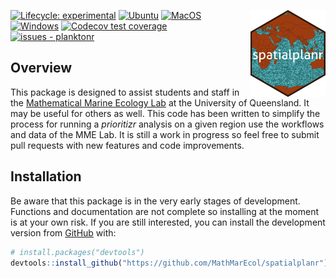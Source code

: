 
<!-- README.md is generated from README.Rmd. Please edit that file -->
<a href='https://github.com/MathMarEcol/spatialplanr'><img src="man/figures/logo.png" align="right" height="139" /></a>
<!-- badges: start -->

[![Lifecycle:
experimental](https://img.shields.io/badge/lifecycle-experimental-orange.svg)](https://lifecycle.r-lib.org/articles/stages.html#experimental)
[![Ubuntu](https://github.com/MathMarEcol/spatialplanr/actions/workflows/Ubuntu.yaml/badge.svg)](https://github.com/MathMarEcol/spatialplanr/actions/workflows/Ubuntu.yaml)
[![MacOS](https://github.com/MathMarEcol/spatialplanr/actions/workflows/MacOS.yaml/badge.svg)](https://github.com/MathMarEcol/spatialplanr/actions/workflows/MacOS.yaml)
[![Windows](https://github.com/MathMarEcol/spatialplanr/actions/workflows/Windows.yaml/badge.svg)](https://github.com/MathMarEcol/spatialplanr/actions/workflows/Windows.yaml)
[![Codecov test
coverage](https://codecov.io/gh/MathMarEcol/spatialplanr/branch/main/graph/badge.svg)](https://app.codecov.io/gh/MathMarEcol/spatialplanr/tree/main)
[![issues -
planktonr](https://img.shields.io/github/issues/MathMarEcol/spatialplanr)](https://github.com/MathMarEcol/spatialplanr/issues)
<!-- badges: end -->

## Overview

This package is designed to assist students and staff in the
[Mathematical Marine Ecology Lab](https://mathmarecol.github.io) at the
University of Queensland. It may be useful for others as well. This code
has been written to simplify the process for running a *prioritizr*
analysis on a given region use the workflows and data of the MME Lab. It
is still a work in progress so feel free to submit pull requests with
new features and code improvements.

## Installation

Be aware that this package is in the very early stages of development.
Functions and documentation are not complete so installing at the moment
is at your own risk. If you are still interested, you can install the
development version from [GitHub](https://github.com/) with:

``` r
# install.packages("devtools")
devtools::install_github("https://github.com/MathMarEcol/spatialplanr")
```
